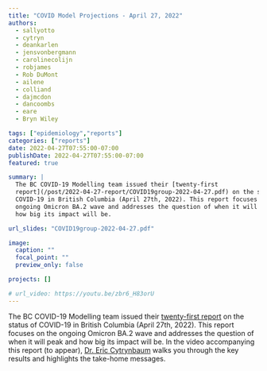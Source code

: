 ```yaml
---
title: "COVID Model Projections - April 27, 2022"
authors:
  - sallyotto
  - cytryn
  - deankarlen
  - jensvonbergmann
  - carolinecolijn
  - robjames
  - Rob DuMont
  - ailene
  - colliand
  - dajmcdon
  - dancoombs
  - eare
  - Bryn Wiley

tags: ["epidemiology","reports"]
categories: ["reports"]
date: 2022-04-27T07:55:00-07:00
publishDate: 2022-04-27T07:55:00-07:00
featured: true

summary: |
  The BC COVID-19 Modelling team issued their [twenty-first
  report](/post/2022-04-27-report/COVID19group-2022-04-27.pdf) on the status of
  COVID-19 in British Columbia (April 27th, 2022). This report focuses on the
  ongoing Omicron BA.2 wave and addresses the question of when it will peak and
  how big its impact will be.

url_slides: "COVID19group-2022-04-27.pdf"

image:
  caption: ""
  focal_point: ""
  preview_only: false

projects: []

# url_video: https://youtu.be/zbr6_H83orU
---
```

The BC COVID-19 Modelling team issued their [twenty-first
report](/post/2022-04-27-report/COVID19group-2022-04-27.pdf) on the status of
COVID-19 in British Columbia (April 27th, 2022). This report focuses on the
ongoing Omicron BA.2 wave and addresses the question of when it will peak and
how big its impact will be. In the video accompanying this report (to appear),
[Dr. Eric Cytrynbaum](/authors/cytryn/) walks you through the key results and
highlights the take-home messages. 
